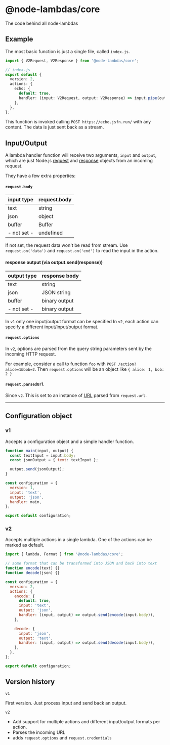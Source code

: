 # @node-lambdas/core

The code behind all node-lambdas

## Example

The most basic function is just a single file, called `index.js`.

```ts
import { V2Request, V2Response } from '@node-lambdas/core';

// index.js
export default {
  version: 2,
  actions: {
    echo: {
      default: true,
      handler: (input: V2Request, output: V2Response) => input.pipe(output),
    },
  },
};
```

This function is invoked calling `POST https://echo.jsfn.run/` with any content.
The data is just sent back as a stream.

## Input/Output

A lambda handler function will receive two arguments, `input` and `output`, which are just Node.js [request](https://nodejs.org/api/http.html#http_class_http_incomingmessage) and [response](https://nodejs.org/api/http.html#http_class_http_serverresponse) objects from an incoming request.

They have a few extra properties:

#### `request.body`

| input type  | request.body |
| ----------- | ------------ |
| text        | string       |
| json        | object       |
| buffer      | Buffer       |
| - not set - | undefined    |

If not set, the request data won't be read from stream.
Use `request.on('data')` and `request.on('end')` to read the input in the action.

#### response output (via output.send(response))

| output type | response body |
| ----------- | ------------- |
| text        | string        |
| json        | JSON string   |
| buffer      | binary output |
| - not set - | binary output |

In `v1` only one input/output format can be specified
In `v2`, each action can specify a different input/input/output format.

#### `request.options`

In `v2`, options are parsed from the query string parameters sent by the incoming HTTP request.

For example, consider a call to function `foo` with `POST /action?alice=1&bob=2`. Then `request.options` will be an object like `{ alice: 1, bob: 2 }`

#### `request.parsedUrl`

Since `v2`.
This is set to an instance of [URL](https://nodejs.org/api/url.html#url_the_whatwg_url_api) parsed from `request.url`.

---

## Configuration object

### v1

Accepts a configuration object and a simple handler function.

```javascript
function main(input, output) {
  const textInput = input.body;
  const jsonOutput = { text: textInput };

  output.send(jsonOutput);
}

const configuration = {
  version: 1,
  input: 'text',
  output: 'json',
  handler: main,
};

export default configuration;
```

### v2

Accepts multiple actions in a single lambda.
One of the actions can be marked as default.

```javascript
import { lambda, Format } from '@node-lambdas/core';

// some format that can be transformed into JSON and back into text
function encode(text) {}
function decode(json) {}

const configuration = {
  version: 2,
  actions: {
    encode: {
      default: true,
      input: 'text',
      output: 'json',
      handler: (input, output) => output.send(encode(input.body)),
    },

    decode: {
      input: 'json',
      output: 'text',
      handler: (input, output) => output.send(decode(input.body)),
    },
  },
};

export default configuration;
```

## Version history

`v1`

First version. Just process input and send back an output.

`v2`

- Add support for multiple actions and different input/output formats per action.
- Parses the incoming URL
- adds `request.options` and `request.credentials`
